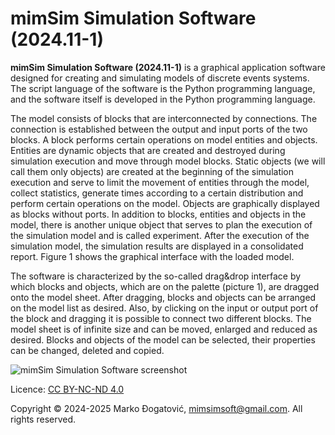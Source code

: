 # mimSim Simulation Software (2024.11-1)

__mimSim Simulation Software (2024.11-1)__ is a graphical application software designed for creating and simulating models of discrete events systems. The script language of the software is the Python programming language, and the software itself is developed in the Python programming language.

The model consists of blocks that are interconnected by connections. The connection is established between the output and input ports of the two blocks. A block performs certain operations on model entities and objects. Entities are dynamic objects that are created and destroyed during simulation execution and move through model blocks. Static objects (we will call them only objects) are created at the beginning of the simulation execution and serve to limit the movement of entities through the model, collect statistics, generate times according to a certain distribution and perform certain operations on the model. Objects are graphically displayed as blocks without ports. In addition to blocks, entities and objects in the model, there is another unique object that serves to plan the execution of the simulation model and is called experiment. After the execution of the simulation model, the simulation results are displayed in a consolidated report. Figure 1 shows the graphical interface with the loaded model.

The software is characterized by the so-called drag&drop interface by which blocks and objects, which are on the palette (picture 1), are dragged onto the model sheet. After dragging, blocks and objects can be arranged on the model list as desired. Also, by clicking on the input or output port of the block and dragging it is possible to connect two different blocks. The model sheet is of infinite size and can be moved, enlarged and reduced as desired. Blocks and objects of the model can be selected, their properties can be changed, deleted and copied.

![mimSim Simulation Software screenshot](https://github.com/user-attachments/assets/d874068a-c851-460f-bd7b-92addb8619e7)

Licence: [CC BY-NC-ND 4.0](https://creativecommons.org/licenses/by-nc-nd/4.0/)

Copyright © 2024-2025 Marko Đogatović, mimsimsoft@gmail.com. All rights reserved.
